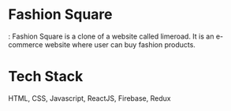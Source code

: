 <h1>Fashion Square</h1>
: Fashion Square is a clone of a website called limeroad. It is an e-commerce website where user can buy fashion products. 

<h1>Tech Stack</h1>
HTML, CSS, Javascript, ReactJS, Firebase, Redux

